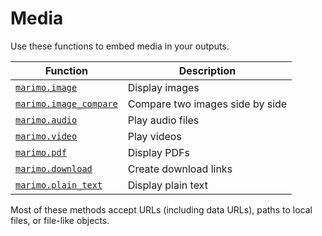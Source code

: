 # Media

Use these functions to embed media in your outputs.

| Function | Description |
|----------|-------------|
| [`marimo.image`](image.md) | Display images |
| [`marimo.image_compare`](image_compare.md) | Compare two images side by side |
| [`marimo.audio`](audio.md) | Play audio files |
| [`marimo.video`](video.md) | Play videos |
| [`marimo.pdf`](pdf.md) | Display PDFs |
| [`marimo.download`](download.md) | Create download links |
| [`marimo.plain_text`](plain_text.md) | Display plain text |

Most of these methods accept URLs (including data URLs), paths to local
files, or file-like objects.
